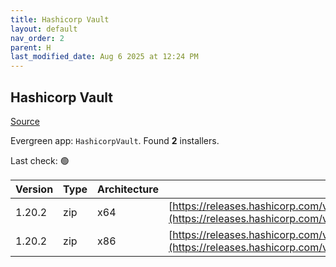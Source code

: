```yaml
---
title: Hashicorp Vault
layout: default
nav_order: 2
parent: H
last_modified_date: Aug 6 2025 at 12:24 PM
---
```


## Hashicorp Vault

[Source](https://www.vaultproject.io/)

Evergreen app: `HashicorpVault`. Found **2** installers.

Last check: 🟢

| Version | Type | Architecture | URI                                                                                                                                                      |
| ------- | ---- | ------------ | -------------------------------------------------------------------------------------------------------------------------------------------------------- |
| 1.20.2  | zip  | x64          | [https://releases.hashicorp.com/vault/1.20.2/vault_1.20.2_windows_amd64.zip](https://releases.hashicorp.com/vault/1.20.2/vault_1.20.2_windows_amd64.zip) |
| 1.20.2  | zip  | x86          | [https://releases.hashicorp.com/vault/1.20.2/vault_1.20.2_windows_386.zip](https://releases.hashicorp.com/vault/1.20.2/vault_1.20.2_windows_386.zip)     |
